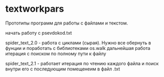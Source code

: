 # textworkpars
Прототипы программ для работы с файлами и текстом.


начать работу с psevdokod.txt

spider_text_2.0 - работа с циклами (сырая). Нужно все обернуть в фунции и поработать с библиотеками os.walk дальнейшая работа итерация с поиском по полному пути к файлу

spider_text_2.1 - работает итерация по чтению каждого файла и поиск внутри его с последующим помещенеим в файл .txt
